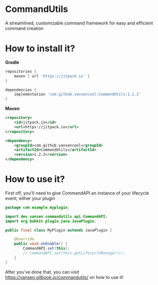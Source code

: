 # CommandUtils
A streamlined, customizable command framework for easy and efficient command creation

# How to install it?

**Gradle**

```groovy
repositories {
    maven { url 'https://jitpack.io' }
}
```

```groovy
dependencies {
    implementation 'com.github.vansencool:CommandUtils:1.2.2'
}
```

**Maven**

```xml
<repository>
    <id>jitpack.io</id>
    <url>https://jitpack.io</url>
</repository>
```

```xml
<dependency>
    <groupId>com.github.vansencool</groupId>
    <artifactId>CommandUtils</artifactId>
    <version>1.2.2</version>
</dependency>
```

# How to use it?
First off, you'll need to give CommandAPI an instance of your lifecycle event, either your plugin
```java
package com.example.myplugin;

import dev.vansen.commandutils.api.CommandAPI;
import org.bukkit.plugin.java.JavaPlugin;

public final class MyPlugin extends JavaPlugin {

    @Override
    public void onEnable() {
        CommandAPI.set(this);
        // CommandAPI.set(this.getLifecycleManager());
    }
}
```
After you've done that, you can visit https://vansen.gitbook.io/commandutils/ on how to use it!
